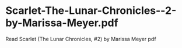 # Scarlet-The-Lunar-Chronicles--2-by-Marissa-Meyer.pdf
Read Scarlet (The Lunar Chronicles, #2) by Marissa Meyer pdf
